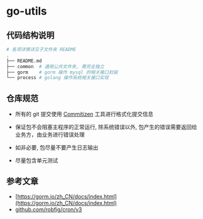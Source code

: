 # go-utils

## 代码结构说明

```bash
# 各项详情详见子文件夹 README
.
├── README.md
├── common  # 通用公共文件夹, 需完全独立
├── gorm    # gorm 操作 mysql 的相关接口封装
└── process # golang 操作系统相关接口实现
```

## 仓库规范

- 所有的 git 提交使用 [Commitizen](https://github.com/commitizen/cz-cli) 工具进行格式化提交信息

- 保证包不会阻塞主程序的正常运行, 除系统错误以外, 包产生的错误需要返回给业务方，由业务进行错误处理

- 如非必要, 包尽量不要产生日志输出

- 尽量包含单元测试
  
## 参考文章

- [https://gorm.io/zh_CN/docs/index.html](https://gorm.io/zh_CN/docs/index.html)
- [github.com/robfig/cron/v3](https://pkg.go.dev/github.com/robfig/cron/v3@v3.0.1#section-readme)
